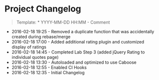 # Project Changelog
>Template: * YYYY-MM-DD HH:MM - Comment

* 2016-02-18 19:25 - Removed a duplicate function that was accidentally created during rebase/merge
* 2016-02-18 17:00 - Added additional rating plugin and customized display of ratings
* 2016-02-18 14:45 - Completed Lab Step 3 (added jQuery Rating to individual quotes page)
* 2016-02-18 13:30 - Autoloaded and optimized to use Caboose
* 2016-02-18 12:55 - Enabled CI Hooks
* 2016-02-18 12:35 - Initial Changelog